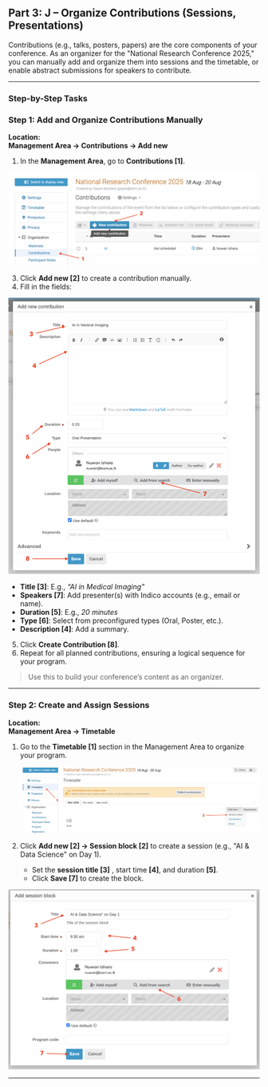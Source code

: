 
##  **Part 3: J – Organize Contributions (Sessions, Presentations)**

Contributions (e.g., talks, posters, papers) are the core components of your conference. As an organizer for the "National Research Conference 2025," you can manually add and organize them into sessions and the timetable, or enable abstract submissions for speakers to contribute.

---

###  Step-by-Step Tasks


### **Step 1: Add and Organize Contributions Manually**

 **Location:**  
**Management Area → Contributions → Add new**

1. In the **Management Area**, go to **Contributions [1]**.
<img src="https://github.com/LEARN-LK/Indico/blob/main/img/add-contribution-02.png" width="530">
   
3. Click **Add new [2]** to create a contribution manually.
4. Fill in the fields:

<img src="https://github.com/LEARN-LK/Indico/blob/main/img/add-contribution-01.png" width="530">
   
   - **Title [3]**: E.g., *“AI in Medical Imaging”*
   - **Speakers [7]**: Add presenter(s) with Indico accounts (e.g., email or name).
   - **Duration [5]**: E.g., *20 minutes*
   - **Type [6]**: Select from preconfigured types (Oral, Poster, etc.).
   - **Description [4]**: Add a summary.
  
5. Click **Create Contribution [8]**.
6. Repeat for all planned contributions, ensuring a logical sequence for your program.

>  Use this to build your conference’s content as an organizer.

---

### **Step 2: Create and Assign Sessions**



**Location:**  
**Management Area → Timetable**

1. Go to the **Timetable [1]** section in the Management Area to organize your program.

   <img src="https://github.com/LEARN-LK/Indico/blob/main/img/timetable-01.png" width="530">
2. Click **Add new [2] → Session block [2]** to create a session  (e.g., "AI & Data Science" on Day 1).
   - Set the **session title [3]** , start time **[4]**, and duration **[5]**.
   - Click **Save [7]** to create the block.

<img src="https://github.com/LEARN-LK/Indico/blob/main/img/timetable-02.png" width="530">

---


   

